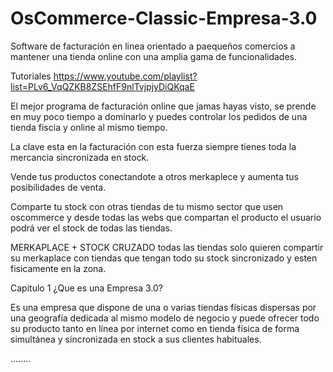 # OsCommerce-Classic-Empresa-3.0

Software de facturación en linea orientado a paequeños comercios a mantener una tienda online con una amplia gama de funcionalidades.

Tutoriales
https://www.youtube.com/playlist?list=PLv6_VqQZKB8ZSEhfF9nlTvjpjyDiQKqaE

El mejor programa de facturación online que jamas hayas visto, se prende en muy poco tiempo a dominarlo y puedes controlar los pedidos de una tienda fiscia y online al mismo tiempo.

La clave esta en la facturación con esta fuerza siempre tienes toda la mercancia sincronizada en stock.

Vende tus productos conectandote a otros merkaplece y aumenta tus posibilidades de venta.

Comparte tu stock con otras tiendas de tu mismo sector que usen oscommerce y desde todas las webs que compartan el producto el usuario podrá ver el stock de todas las tiendas.

MERKAPLACE + STOCK CRUZADO todas las tiendas solo quieren compartir su merkaplace con tiendas que tengan todo su stock sincronizado y esten fisicamente en la zona.

Capitulo 1 ¿Que es una Empresa 3.0?

Es una empresa que dispone de una o varias tiendas físicas dispersas por una geografía dedicada al mismo modelo de negocio y puede ofrecer todo su producto tanto en línea por internet como en tienda física de forma simultánea y sincronizada en stock a sus clientes habituales.

........
